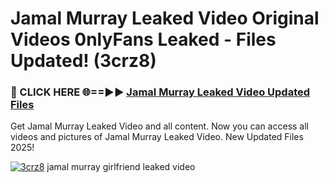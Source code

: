 # Jamal Murray Leaked Video Original Videos 0nlyFans Leaked - Files Updated! (3crz8)

<h3>🔴 CLICK HERE 🌐==►► <a href="https://tinyurl.com/ms9xzufz" rel="nofollow">Jamal Murray Leaked Video Updated Files</a></h3>

Get Jamal Murray Leaked Video and all content. Now you can access all videos and pictures of Jamal Murray Leaked Video. New Updated Files 2025!

[![3crz8](https://i.imgur.com/ppqm5kG.gif)](https://tinyurl.com/ms9xzufz)
jamal murray girlfriend leaked video